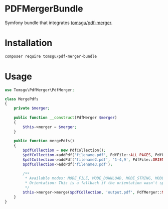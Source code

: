 # PDFMergerBundle
Symfony bundle that integrates [tomsgu/pdf-merger](https://github.com/Tomsgu/PDFMerger).

# Installation
```bash
composer require tomsgu/pdf-merger-bundle
```

# Usage
```php
use Tomsgu\PdfMerger\PdfMerger;

class MergePdfs
{
    private $merger;
    
    public function __construct(PdfMerger $merger)
    {
        $this->merger = $merger;
    }
    
    public function mergePdfs()
    {
        $pdfCollection = new PdfCollection();
        $pdfCollection->addPdf('filename.pdf', PdfFile::ALL_PAGES, PdfFile::ORIENTATION_PORTRAIT);
        $pdfCollection->addPdf('filename2.pdf', '1-4,9', PdfFile::ORIENTATION_LANDSCAPE);
        $pdfCollection->addPdf('filename3.pdf');
      
        /**
         * Available modes: MODE_FILE, MODE_DOWNLOAD, MODE_STRING, MODE_BROWSER
         * Orientation: This is a fallback if the orientation wasn't specified when adding pdf.
         */
        $this->merger->merge($pdfCollection, 'output.pdf', PdfMerger::MODE_FILE, PdfFile::ORIENTATION_LANDSCAPE);
    }
}
```

